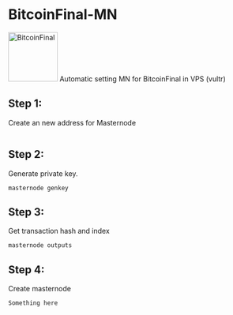 # BitcoinFinal-MN
<img src="https://www.bitcoinfinal.net/wp-content/uploads/2018/03/logo-001.png" alt="BitcoinFinal" width="100">
Automatic setting MN for BitcoinFinal in VPS (vultr)


## Step 1:
Create an new address for Masternode
```

```
## Step 2:

Generate private key. 
```
masternode genkey
```
## Step 3:
Get transaction hash and index
```
masternode outputs
```
## Step 4:
Create masternode
```
Something here
```
